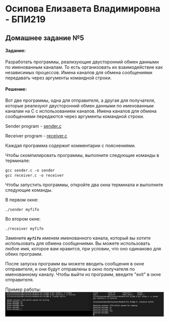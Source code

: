 # Осипова Елизавета Владимировна - БПИ219

## Домашнее задание №5

#### Задание: 
Разработать программы, реализующие двусторонний обмен данными по именованным каналам. То есть организовать их взаимодействие как независимых процессов. Имена каналов для обмена сообщениями передавать через аргументы командной строки.


#### Решение:

Вот две программы, одна для отправителя, а другая для получателя, которые реализуют двусторонний обмен данными по именованным каналам на C с использованием каналов. Имена каналов для обмена сообщениями передаются через аргументы командной строки.

Sender program - [sender.c](sender.c) <br>

Receiver program - [receiver.c](receiver.c)

Каждая программа содержит комментарии с пояснениями. 

Чтобы скомпилировать программы, выполните следующие команды в терминале:<br>

```
gcc sender.c -o sender
gcc receiver.c -o receiver
```

Чтобы запустить программы, откройте два окна терминала и выполните следующие команды.<br>

В первом окне:
```
./sender myfifo
```
Во втором окне:
```
./receiver myfifo
```

Замените <b>_`myfifo`_</b> именем именованного канала, который вы хотите использовать для обмена сообщениями. Вы можете использовать любое имя, которое вам нравится, при условии, что оно одинаково для обеих программ.

После запуска программ вы можете вводить сообщения в окне отправителя, и они будут отправлены в окно получателя по именованному каналу. Чтобы выйти из программ, введите "exit" в окне отправителя.

Пример работы:
![1.jpg](1.jpg)
